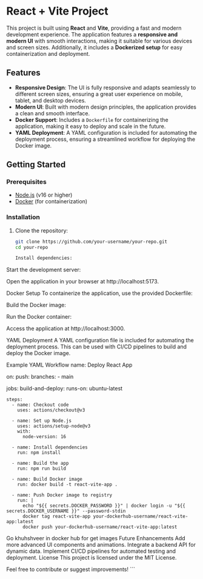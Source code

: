 # React + Vite Project

This project is built using **React** and **Vite**, providing a fast and modern development experience. The application features a **responsive and modern UI** with smooth interactions, making it suitable for various devices and screen sizes. Additionally, it includes a **Dockerized setup** for easy containerization and deployment.

## Features

- **Responsive Design**: The UI is fully responsive and adapts seamlessly to different screen sizes, ensuring a great user experience on mobile, tablet, and desktop devices.
- **Modern UI**: Built with modern design principles, the application provides a clean and smooth interface.
- **Docker Support**: Includes a `Dockerfile` for containerizing the application, making it easy to deploy and scale in the future.
- **YAML Deployment**: A YAML configuration is included for automating the deployment process, ensuring a streamlined workflow for deploying the Docker image.

## Getting Started

### Prerequisites

- [Node.js](https://nodejs.org/) (v16 or higher)
- [Docker](https://www.docker.com/) (for containerization)

### Installation

1. Clone the repository:
   ```bash
   git clone https://github.com/your-username/your-repo.git
   cd your-repo

   Install dependencies:

Start the development server:

Open the application in your browser at http://localhost:5173.

Docker Setup
To containerize the application, use the provided Dockerfile:

Build the Docker image:

Run the Docker container:

Access the application at http://localhost:3000.

YAML Deployment
A YAML configuration file is included for automating the deployment process. This can be used with CI/CD pipelines to build and deploy the Docker image.

Example YAML Workflow
name: Deploy React App

on:
  push:
    branches:
      - main

jobs:
  build-and-deploy:
    runs-on: ubuntu-latest

    steps:
      - name: Checkout code
        uses: actions/checkout@v3

      - name: Set up Node.js
        uses: actions/setup-node@v3
        with:
          node-version: 16

      - name: Install dependencies
        run: npm install

      - name: Build the app
        run: npm run build

      - name: Build Docker image
        run: docker build -t react-vite-app .

      - name: Push Docker image to registry
        run: |
          echo "${{ secrets.DOCKER_PASSWORD }}" | docker login -u "${{ secrets.DOCKER_USERNAME }}" --password-stdin
          docker tag react-vite-app your-dockerhub-username/react-vite-app:latest
          docker push your-dockerhub-username/react-vite-app:latest

Go khuhshveer in docker hub for get images
          Future Enhancements
Add more advanced UI components and animations.
Integrate a backend API for dynamic data.
Implement CI/CD pipelines for automated testing and deployment.
License
This project is licensed under the MIT License.

Feel free to contribute or suggest improvements! ```